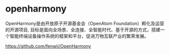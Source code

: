 # openharmony
OpenHarmony是由开放原子开源基金会（OpenAtom Foundation）孵化及运营的开源项目,
目标是面向全场景、全连接、全智能时代、基于开源的方式，搭建一个智能终端设备操作系统的框架和平台，促进万物互联产业的繁荣发展。


https://github.com/fenwii/OpenHarmony
